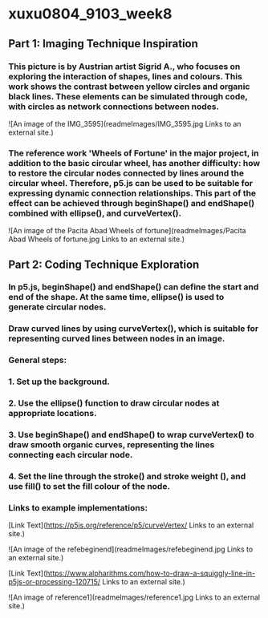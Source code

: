 # xuxu0804_9103_week8

## Part 1: Imaging Technique Inspiration

### This picture is by Austrian artist Sigrid A., who focuses on exploring the interaction of shapes, lines and colours. This work shows the contrast between yellow circles and organic black lines. These elements can be simulated through code, with circles as network connections between nodes.

![An image of the IMG_3595](readmeImages/IMG_3595.jpg
Links to an external site.)

### The reference work 'Wheels of Fortune' in the major project, in addition to the basic circular wheel, has another difficulty: how to restore the circular nodes connected by lines around the circular wheel. Therefore, p5.js can be used to be suitable for expressing dynamic connection relationships. This part of the effect can be achieved through beginShape() and endShape() combined with ellipse(), and curveVertex().


![An image of the Pacita Abad Wheels of fortune](readmeImages/Pacita Abad Wheels of fortune.jpg
Links to an external site.)


## Part 2: Coding Technique Exploration

### In p5.js, beginShape() and endShape() can define the start and end of the shape. At the same time, ellipse() is used to generate circular nodes.
### Draw curved lines by using curveVertex(), which is suitable for representing curved lines between nodes in an image.

### General steps:
### 1. Set up the background.
### 2. Use the ellipse() function to draw circular nodes at appropriate locations.
### 3. Use beginShape() and endShape() to wrap curveVertex() to draw smooth organic curves, representing the lines connecting each circular node.
### 4. Set the line through the stroke() and stroke weight (), and use fill() to set the fill colour of the node.

### Links to example implementations:

[Link Text](https://p5js.org/reference/p5/curveVertex/
Links to an external site.)

![An image of the refebeginend](readmeImages/refebeginend.jpg
Links to an external site.)

[Link Text](https://www.alpharithms.com/how-to-draw-a-squiggly-line-in-p5js-or-processing-120715/
Links to an external site.)

![An image of reference1](readmeImages/reference1.jpg
Links to an external site.)
